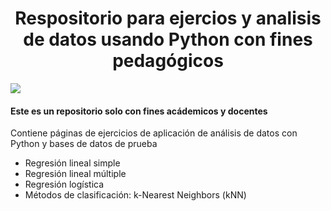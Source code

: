 <h1 align="center"> Respositorio para ejercios y analisis de datos usando Python con fines pedagógicos </h1>

<p align="left">
   <img src="https://img.shields.io/badge/STATUS-En%20Construcci%C3%B3n-green">
</p>

<h4>
Este es un repositorio solo con fines acádemicos y docentes
</h4>

<p>
Contiene páginas de ejercicios de aplicación de análisis de datos con Python y bases de datos de prueba
</p>

<ul>
    <li>Regresión lineal simple</li>
    <li>Regresión lineal múltiple</li>
    <li>Regresión logística</li>
    <li>Métodos de clasificación: k-Nearest Neighbors (kNN)</li>
</ul>
